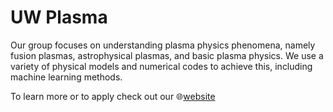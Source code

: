 # UW Plasma

Our group focuses on understanding plasma physics phenomena, namely fusion plasmas, astrophysical plasmas, and basic plasma physics. We use a variety of physical models and numerical codes to achieve this, including machine learning methods.


To learn more or to apply check out our 🌐[website](https://rogerio.physics.wisc.edu)


<!--

**Here are some ideas to get you started:**

🙋‍♀️ A short introduction - what is your organization all about?
🌈 Contribution guidelines - how can the community get involved?
👩‍💻 Useful resources - where can the community find your docs? Is there anything else the community should know?
🍿 Fun facts - what does your team eat for breakfast?
🧙 Remember, you can do mighty things with the power of [Markdown](https://docs.github.com/github/writing-on-github/getting-started-with-writing-and-formatting-on-github/basic-writing-and-formatting-syntax)
-->
